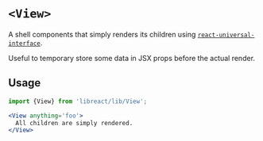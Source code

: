 # `<View>`

A shell components that simply renders its children using [`react-universal-interface`](https://github.com/streamich/react-universal-interface).

Useful to temporary store some data in JSX props before the actual render.


## Usage

```jsx
import {View} from 'libreact/lib/View';

<View anything='foo'>
  All children are simply rendered.
</View>
```
